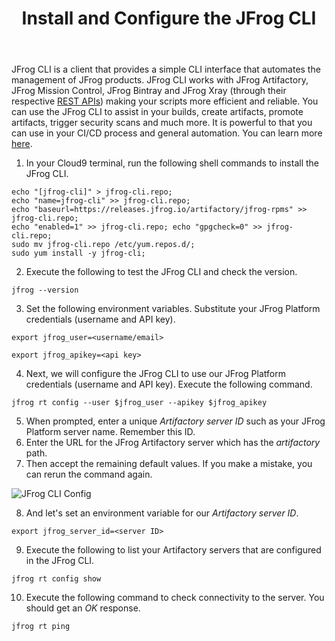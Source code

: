 ﻿---
title: "Install and Configure the JFrog CLI"
chapter: false
weight: 220
pre: "<b>2.1.10 </b>"
---

JFrog CLI is a client that provides a simple CLI interface that automates the management of JFrog products. JFrog CLI works with JFrog Artifactory, JFrog Mission Control, JFrog Bintray and JFrog Xray (through their respective [REST APIs](https://www.jfrog.com/confluence/display/JFROG/REST+API)) making your scripts more efficient and reliable. You can use the JFrog CLI to assist in your builds, create artifacts, promote artifacts, trigger security scans and much more. It is powerful to that you can use in your CI/CD process and general automation. You can learn more [here](https://www.jfrog.com/confluence/display/CLI/JFrog+CLI). 

1. In your Cloud9 terminal, run the following shell commands to install the JFrog CLI.

```
echo "[jfrog-cli]" > jfrog-cli.repo;
echo "name=jfrog-cli" >> jfrog-cli.repo;
echo "baseurl=https://releases.jfrog.io/artifactory/jfrog-rpms" >> jfrog-cli.repo;
echo "enabled=1" >> jfrog-cli.repo; echo "gpgcheck=0" >> jfrog-cli.repo;
sudo mv jfrog-cli.repo /etc/yum.repos.d/;
sudo yum install -y jfrog-cli;
```

2. Execute the following to test the JFrog CLI and check the version.

``
jfrog --version
``

3. Set the following environment variables. Substitute your JFrog Platform credentials (username and API key).

``
export jfrog_user=<username/email>
``

``
export jfrog_apikey=<api key>
``

4. Next, we will configure the JFrog CLI to use our JFrog Platform credentials (username and API key). Execute the following command. 

``
jfrog rt config --user $jfrog_user --apikey $jfrog_apikey
``

5. When prompted, enter a unique _Artifactory server ID_ such as your JFrog Platform server name. Remember this ID.
6. Enter the URL for the JFrog Artifactory server which has the _artifactory_ path.
7. Then accept the remaining default values. If you make a mistake, you can rerun the command again.

![JFrog CLI Config](/images/jfrog-cli-config.png)

8. And let's set an environment variable for our _Artifactory server ID_.

``
export jfrog_server_id=<server ID>
``

9. Execute the following to list your Artifactory servers that are configured in the JFrog CLI.

``
jfrog rt config show
``

10. Execute the following command to check connectivity to the server. You should get an _OK_ response.

``
jfrog rt ping
``
